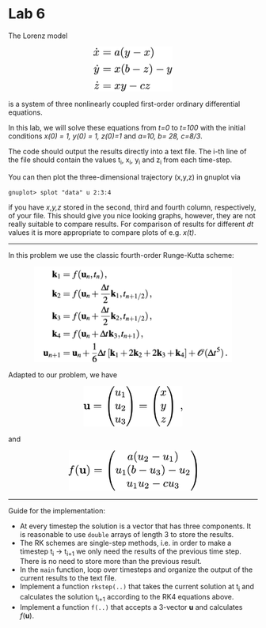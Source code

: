 # Lab 6

The Lorenz model

<p align="center">
<img src="stuffy_stuff/lorenz.png" width="160">
</p>

is a system of three nonlinearly coupled first-order ordinary differential equations.

In this lab, we will solve these equations from *t=0* to *t=100* with the initial conditions *x(0) = 1, y(0) = 1, z(0)=1*
and *a=10, b= 28, c=8/3*.

The code should output the results directly into a text file. 
The i-th line of the file should contain the values
t<sub>i</sub>, x<sub>i</sub>, y<sub>i</sub> and
z<sub>i</sub> from each time-step.

You can then plot the three-dimensional trajectory (x,y,z) in gnuplot via
```
gnuplot> splot "data" u 2:3:4
```
if you have *x,y,z* stored in the second, third and fourth column, respectively, of your file. This should give you nice looking graphs, however, they are not really suitable to compare results.
For comparison of results for different *dt* values it is more
appropriate to compare plots of e.g. *x(t)*.

-----

In this problem we use the classic fourth-order Runge-Kutta scheme:

<p align="center">
<img src="stuffy_stuff/rk4_spellout.png" width="400">
</p>

Adapted to our problem, we have  
<p align="center">
<img src="stuffy_stuff/u.png" width="200">
</p>
and
<p align="center">
<img src="stuffy_stuff/fu.png" width="260">
</p>

-----
Guide for the implementation:
* At every timestep the solution is a vector that has three components.
It is reasonable to use `double` arrays of length 3 to store the results.
* The RK schemes are single-step methods, i.e. in order to make a timestep t<sub>i</sub> -> t<sub>i+1</sub> we only need the results of the previous time step. There is no need to store more than the previous result. 
* In the `main` function, loop over timesteps and organize the 
 output of the current results to the text file. 
* Implement a function `rkstep(..)` that takes the current solution at t<sub>i</sub> and calculates the solution t<sub>i+1</sub> according to the RK4 equations above.
* Implement a function `f(..)` that accepts a 3-vector **u** and calculates *f*(**u**).